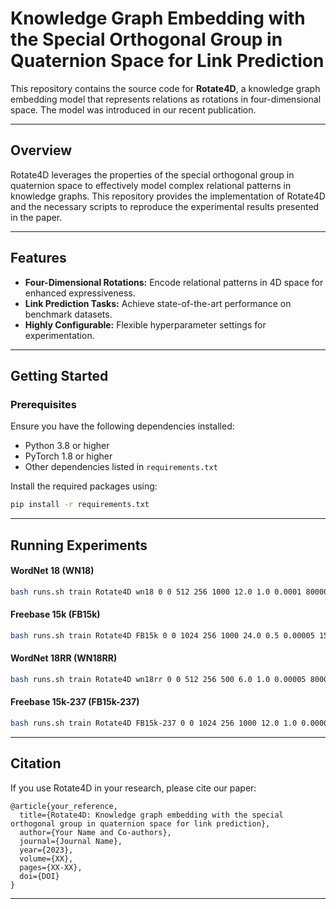 # Knowledge Graph Embedding with the Special Orthogonal Group in Quaternion Space for Link Prediction

This repository contains the source code for **Rotate4D**, a knowledge graph embedding model that represents relations as rotations in four-dimensional space. The model was introduced in our recent publication.

---

## Overview
Rotate4D leverages the properties of the special orthogonal group in quaternion space to effectively model complex relational patterns in knowledge graphs. This repository provides the implementation of Rotate4D and the necessary scripts to reproduce the experimental results presented in the paper.

---

## Features
- **Four-Dimensional Rotations:** Encode relational patterns in 4D space for enhanced expressiveness.
- **Link Prediction Tasks:** Achieve state-of-the-art performance on benchmark datasets.
- **Highly Configurable:** Flexible hyperparameter settings for experimentation.

---

## Getting Started

### Prerequisites
Ensure you have the following dependencies installed:
- Python 3.8 or higher
- PyTorch 1.8 or higher
- Other dependencies listed in `requirements.txt`

Install the required packages using:
```bash
pip install -r requirements.txt
```

---

## Running Experiments

#### WordNet 18 (WN18)
```bash
bash runs.sh train Rotate4D wn18 0 0 512 256 1000 12.0 1.0 0.0001 80000 8 0 2 --disable_adv
```

#### Freebase 15k (FB15k)
```bash
bash runs.sh train Rotate4D FB15k 0 0 1024 256 1000 24.0 0.5 0.00005 150000 8 0 2
```

#### WordNet 18RR (WN18RR)
```bash
bash runs.sh train Rotate4D wn18rr 0 0 512 256 500 6.0 1.0 0.00005 80000 8 0.1 1 --disable_adv
```

#### Freebase 15k-237 (FB15k-237)
```bash
bash runs.sh train Rotate4D FB15k-237 0 0 1024 256 1000 12.0 1.0 0.00005 100000 8 0 2
```

---

## Citation
If you use Rotate4D in your research, please cite our paper:
```
@article{your_reference,
  title={Rotate4D: Knowledge graph embedding with the special orthogonal group in quaternion space for link prediction},
  author={Your Name and Co-authors},
  journal={Journal Name},
  year={2023},
  volume={XX},
  pages={XX-XX},
  doi={DOI}
}
```

---
